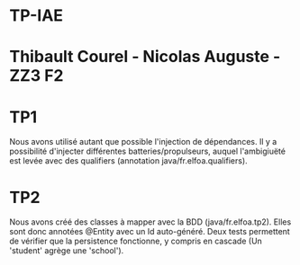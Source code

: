 # TP-IAE

# Thibault Courel - Nicolas Auguste - ZZ3 F2

# TP1

Nous avons utilisé autant que  possible l'injection de dépendances. Il y a possibilité d'injecter différentes batteries/propulseurs, auquel l'ambigiuëté est levée avec des qualifiers (annotation java/fr.elfoa.qualifiers).


# TP2

Nous avons créé des classes à mapper avec la BDD (java/fr.elfoa.tp2). Elles sont donc annotées @Entity avec un Id auto-généré.
Deux tests permettent de vérifier que la persistence fonctionne, y compris en cascade (Un 'student' agrège une 'school').